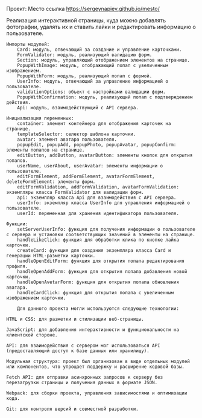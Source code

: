 Проект: Место
ссылка https://sergeynapiev.github.io/mesto/

Реализация интерактивной страницы, куда можно добавлять фотографии, удалять их и ставить лайки и редактировать информацию о пользователе.

    Импорты модулей:
        Card: модуль, отвечающий за создание и управление карточками.
        FormValidator: модуль, реализующий валидацию форм.
        Section: модуль, управляющий отображением элементов на странице.
        PopupWithImage: модуль, отображающий попап с увеличенным изображением.
        PopupWithForm: модуль, реализующий попап с формой.
        UserInfo: модуль, отвечающий за управление информацией о пользователе.
        validationOptions: объект с настройками валидации форм.
        PopupWithConfirmation: модуль, реализующий попап с подтверждением действия.
        Api: модуль, взаимодействующий с API сервера.

    Инициализация переменных:
        container: элемент контейнера для отображения карточек на странице.
        templateSelector: селектор шаблона карточки.
        avatar: элемент аватара пользователя.
        popupEdit, popupAdd, popupPhoto, popupAvatar, popupConfirm: элементы попапов на странице.
        editButton, addButton, avatarButton: элементы кнопок для открытия попапов.
        userName, userAbout, userAvatar: элементы информации о пользователе.
        editFormElement, addFormElement, avatarFormElement, deleteFormElement: элементы форм.
        editFormValidation, addFormValidation, avatarFormValidation: экземпляры класса FormValidator для валидации форм.
        api: экземпляр класса Api для взаимодействия с API сервера.
        userInfo: экземпляр класса UserInfo для управления информацией о пользователе.
        userId: переменная для хранения идентификатора пользователя.

    Функции:
        setServerUserInfo: функция для получения информации о пользователе с сервера и установки соответствующих значений в элементы на странице.
        handleLikeClick: функция для обработки клика по кнопке лайка карточки.
        createCard: функция для создания экземпляра класса Card и генерации HTML-разметки карточки.
        handleOpenEditForm: функция для открытия попапа редактирования профиля.
        handleOpenAddForm: функция для открытия попапа добавления новой карточки.
        handleOpenAvetarForm: функция для открытия попапа обновления аватара.
        handleCardClick: функция для открытия попапа с увеличенным изображением карточки.

        Для данного проекта могли используются следующие технологии:

    HTML и CSS: для разметки и стилизации веб-страницы.

    JavaScript: для добавления интерактивности и функциональности на клиентской стороне.

    API: для взаимодействия с сервером мог использоваться API (предоставляющий доступ к базе данных или хранилищу).

    Модульная структура: проект был организован в виде отдельных модулей или компонентов, что упрощает поддержку и расширение кодовой базы.

    Fetch API: для отправки асинхронных запросов к серверу без перезагрузки страницы и получения данных в формате JSON.

    Webpack: для сборки проекта, управления зависимостями и оптимизации кода.

    Git: для контроля версий и совместной разработки.